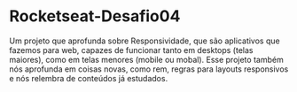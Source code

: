 # Rocketseat-Desafio04
Um projeto que aprofunda sobre Responsividade, que são aplicativos que fazemos para web, capazes de funcionar tanto em desktops (telas maiores), como em telas menores (mobile ou mobal). Esse projeto também nós aprofunda  em coisas novas, como rem, regras para layouts responsivos e nós relembra de conteúdos já estudados.
